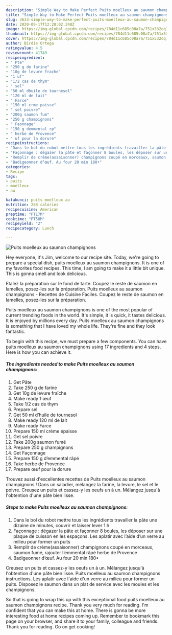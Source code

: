 ```yaml
---
description: "Simple Way to Make Perfect Puits moelleux au saumon champignons"
title: "Simple Way to Make Perfect Puits moelleux au saumon champignons"
slug: 3633-simple-way-to-make-perfect-puits-moelleux-au-saumon-champignons
date: 2020-09-17T12:28:02.248Z
image: https://img-global.cpcdn.com/recipes/784d11c685c08a7a/751x532cq70/puits-moelleux-au-saumon-champignons-photo-principale-de-la-recette.jpg
thumbnail: https://img-global.cpcdn.com/recipes/784d11c685c08a7a/751x532cq70/puits-moelleux-au-saumon-champignons-photo-principale-de-la-recette.jpg
cover: https://img-global.cpcdn.com/recipes/784d11c685c08a7a/751x532cq70/puits-moelleux-au-saumon-champignons-photo-principale-de-la-recette.jpg
author: Birdie Ortega
ratingvalue: 4.5
reviewcount: 41749
recipeingredient:
- " Pte"
- "250 g de farine"
- "10g de levure frache"
- "1 uf"
- "1/2 cas de thym"
- " sel"
- "50 ml dhuile de tournesol"
- "120 ml de lait"
- " Farce"
- "150 ml crme paisse"
- " sel poivre"
- "200g saumon fum"
- "250 g champignons"
- " Faonnage"
- "150 g demmental rp"
- " herbe de Provence"
- " uf pour la dorure"
recipeinstructions:
- "Dans le bol du robot mettre tous les ingrédients travailler la pâte une dizaine de minutes, couvrir et laisser lever 1 h"
- "Façonnage : dégazer la pâte et façonner 8 boules, les déposer sur une plaque de cuisson en les espaçons. Les aplatir avec l’aide d’un verre au milieu pour former un puits"
- "Remplir de crème(assaisonner) champignons coupé en morceaux, saumon fumé, rajouter l’emmental râpé herbe de Provence"
- "Badigeonner d’œuf. Au four 20 min 180•"
categories:
- Recipe
tags:
- puits
- moelleux
- au

katakunci: puits moelleux au 
nutrition: 288 calories
recipecuisine: American
preptime: "PT17M"
cooktime: "PT58M"
recipeyield: "2"
recipecategory: Lunch

---
```



![Puits moelleux au saumon champignons](https://img-global.cpcdn.com/recipes/784d11c685c08a7a/751x532cq70/puits-moelleux-au-saumon-champignons-photo-principale-de-la-recette.jpg)

Hey everyone, it's Jim, welcome to our recipe site. Today, we're going to prepare a special dish, puits moelleux au saumon champignons. It is one of my favorites food recipes. This time, I am going to make it a little bit unique. This is gonna smell and look delicious.

Etalez la préparation sur le fond de tarte. Coupez le reste de saumon en lamelles, posez-les sur la préparation. Puits moelleux au saumon champignons - Recettes de Cuisine Faciles. Coupez le reste de saumon en lamelles, posez-les sur la préparation.

Puits moelleux au saumon champignons is one of the most popular of current trending foods in the world. It's simple, it is quick, it tastes delicious. It is enjoyed by millions every day. Puits moelleux au saumon champignons is something that I have loved my whole life. They're fine and they look fantastic.


To begin with this recipe, we must prepare a few components. You can have puits moelleux au saumon champignons using 17 ingredients and 4 steps. Here is how you can achieve it.

<!--inarticleads1-->

##### The ingredients needed to make Puits moelleux au saumon champignons:

1. Get  Pâte
1. Take 250 g de farine
1. Get 10g de levure fraîche
1. Make ready 1 œuf
1. Take 1/2 cas de thym
1. Prepare  sel
1. Get 50 ml d’huile de tournesol
1. Make ready 120 ml de lait
1. Make ready  Farce
1. Prepare 150 ml crème épaisse
1. Get  sel poivre
1. Take 200g saumon fumé
1. Prepare 250 g champignons
1. Get  Façonnage
1. Prepare 150 g d’emmental râpé
1. Take  herbe de Provence
1. Prepare  œuf pour la dorure


Trouvez aussi d&#39;excellentes recettes de Puits moelleux au saumon champignons ! Dans un saladier, mélangez la farine, la levure, le sel et le poivre. Creusez un puits et cassez-y les oeufs un à un. Mélangez jusqu&#39;à l&#39;obtention d&#39;une pâte bien lisse. 

<!--inarticleads2-->

##### Steps to make Puits moelleux au saumon champignons:

1. Dans le bol du robot mettre tous les ingrédients travailler la pâte une dizaine de minutes, couvrir et laisser lever 1 h
1. Façonnage : dégazer la pâte et façonner 8 boules, les déposer sur une plaque de cuisson en les espaçons. Les aplatir avec l’aide d’un verre au milieu pour former un puits
1. Remplir de crème(assaisonner) champignons coupé en morceaux, saumon fumé, rajouter l’emmental râpé herbe de Provence
1. Badigeonner d’œuf. Au four 20 min 180•


Creusez un puits et cassez-y les oeufs un à un. Mélangez jusqu&#39;à l&#39;obtention d&#39;une pâte bien lisse. Puits moelleux au saumon champignons instructions. Les aplatir avec l&#39;aide d&#39;un verre au milieu pour former un puits. Disposez le saumon dans un plat de service avec les moules et les champignons. 

So that is going to wrap this up with this exceptional food puits moelleux au saumon champignons recipe. Thank you very much for reading. I'm confident that you can make this at home. There is gonna be more interesting food at home recipes coming up. Remember to bookmark this page on your browser, and share it to your family, colleague and friends. Thank you for reading. Go on get cooking!
